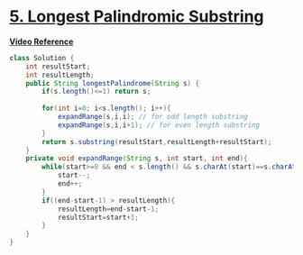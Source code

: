 # **[5. Longest Palindromic Substring](https://leetcode.com/problems/longest-palindromic-substring/)**
**[Video Reference](https://youtu.be/DK5OKKbF6GI)**
```java
class Solution {
    int resultStart;
    int resultLength;
    public String longestPalindrome(String s) {
        if(s.length()<=1) return s;
        
        for(int i=0; i<s.length(); i++){
            expandRange(s,i,i); // for odd length substring
            expandRange(s,i,i+1); // for even length substring
        }
        return s.substring(resultStart,resultLength+resultStart);
    }
    private void expandRange(String s, int start, int end){
        while(start>=0 && end < s.length() && s.charAt(start)==s.charAt(end)){
            start--;
            end++;
        }
        if((end-start-1) > resultLength){
            resultLength=end-start-1;
            resultStart=start+1;
        }
    }
}
```